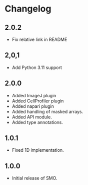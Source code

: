 # Changelog

## 2.0.2

- Fix relative link in README

## 2,0,1

- Add Python 3.11 support

## 2.0.0

- Added ImageJ plugin
- Added CellProfiler plugin
- Added napari plugin
- Added handling of masked arrays.
- Added API module.
- Added type annotations.

## 1.0.1

- Fixed 1D implementation.

## 1.0.0

- Initial release of SMO.
